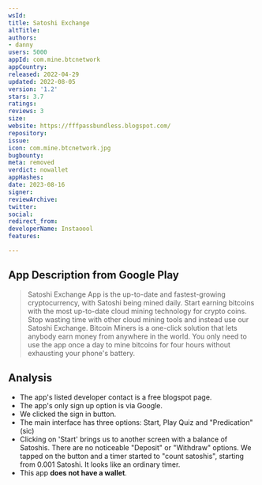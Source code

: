 ```yaml
---
wsId: 
title: Satoshi Exchange
altTitle: 
authors:
- danny
users: 5000
appId: com.mine.btcnetwork
appCountry: 
released: 2022-04-29
updated: 2022-08-05
version: '1.2'
stars: 3.7
ratings: 
reviews: 3
size: 
website: https://fffpassbundless.blogspot.com/
repository: 
issue: 
icon: com.mine.btcnetwork.jpg
bugbounty: 
meta: removed
verdict: nowallet
appHashes: 
date: 2023-08-16
signer: 
reviewArchive: 
twitter: 
social: 
redirect_from: 
developerName: Instaoool
features: 

---
```


## App Description from Google Play

> Satoshi Exchange App is the up-to-date and fastest-growing cryptocurrency, with Satoshi being mined daily. Start earning bitcoins with the most up-to-date cloud mining technology for crypto coins. Stop wasting time with other cloud mining tools and instead use our Satoshi Exchange. Bitcoin Miners is a one-click solution that lets anybody earn money from anywhere in the world. You only need to use the app once a day to mine bitcoins for four hours without exhausting your phone's battery.

## Analysis

- The app's listed developer contact is a free blogspot page.
- The app's only sign up option is via Google.
- We clicked the sign in button.
- The main interface has three options: Start, Play Quiz and "Predication" (sic)
- Clicking on 'Start' brings us to another screen with a balance of Satoshis. There are no noticeable "Deposit" or "Withdraw" options. We tapped on the button and a timer started to "count satoshis", starting from 0.001 Satoshi. It looks like an ordinary timer.
- This app **does not have a wallet**.
